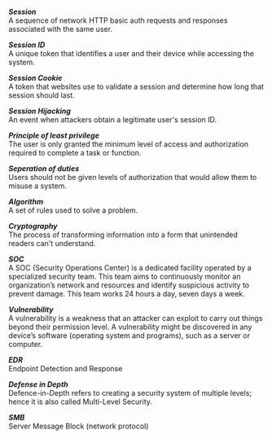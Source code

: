 **_Session_** <br>
A sequence of network HTTP basic auth requests and responses associated with the same user.

**_Session ID_** <br>
A unique token that identifies a user and their device while accessing the system.

**_Session Cookie_** <br>
A token that websites use to validate a session and determine how long that session should last.

**_Session Hijacking_** <br>
An event when attackers obtain a legitimate user's session ID.

**_Principle of least privilege_** <br>
The user is only granted the minimum level of access and authorization required to complete a task or function.

**_Seperation of duties_** <br>
Users should not be given levels of authorization that would allow them to misuse a system.

**_Algorithm_** <br>
A set of rules used to solve a problem.

**_Cryptography_** <br>
The process of transforming information into a form that unintended readers can't understand.

**_SOC_** <br>
A SOC (Security Operations Center) is a dedicated facility operated by a specialized security team. This team aims to continuously monitor an organization’s network and resources and identify suspicious activity to prevent damage. This team works 24 hours a day, seven days a week.

**_Vulnerability_** <br>
A vulnerability is a weakness that an attacker can exploit to carry out things beyond their permission level. A vulnerability might be discovered in any device’s software (operating system and programs), such as a server or computer.

**_EDR_** <br>
Endpoint Detection and Response

**_Defense in Depth_** <br>
Defence-in-Depth refers to creating a security system of multiple levels; hence it is also called Multi-Level Security.

**_SMB_** <br>
Server Message Block (network protocol)


